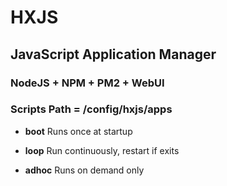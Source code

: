 # HXJS 

## JavaScript Application Manager

### NodeJS + NPM + PM2 + WebUI
  
### Scripts Path = /config/hxjs/apps

*  **boot** Runs once at startup

*  **loop** Run continuously, restart if exits

*  **adhoc** Runs on demand only
